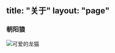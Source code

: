 title: "关于"
layout: "page"
---

### 朝阳猿

![可爱的龙猫](https://upload-images.jianshu.io/upload_images/10077857-fe16b15f59f47eda.jpg?imageMogr2/auto-orient/strip%7CimageView2/2/w/1240)